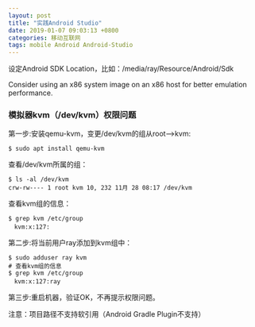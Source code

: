 ```yaml
---
layout: post
title: "实践Android Studio"
date: 2019-01-07 09:03:13 +0800
categories: 移动互联网
tags: mobile Android Android-Studio
---
```




设定Android SDK Location，比如：/media/ray/Resource/Android/Sdk



Consider using an x86 system image on an x86 host for better emulation performance.



### 模拟器kvm（/dev/kvm）权限问题

第一步:安装qemu-kvm，变更/dev/kvm的组从root-->kvm:

```shell
$ sudo apt install qemu-kvm
```

查看/dev/kvm所属的组：

```shell
$ ls -al /dev/kvm
crw-rw---- 1 root kvm 10, 232 11月 28 08:17 /dev/kvm
```

查看kvm组的信息：

```shell
$ grep kvm /etc/group
　kvm:x:127:
```

第二步:将当前用户ray添加到kvm组中：

```shell
$ sudo adduser ray kvm
# 查看kvm组的信息
$ grep kvm /etc/group
　kvm:x:127:ray
```

第三步:重启机器，验证OK，不再提示权限问题。



注意：项目路径不支持软引用（Android Gradle Plugin不支持）

​    